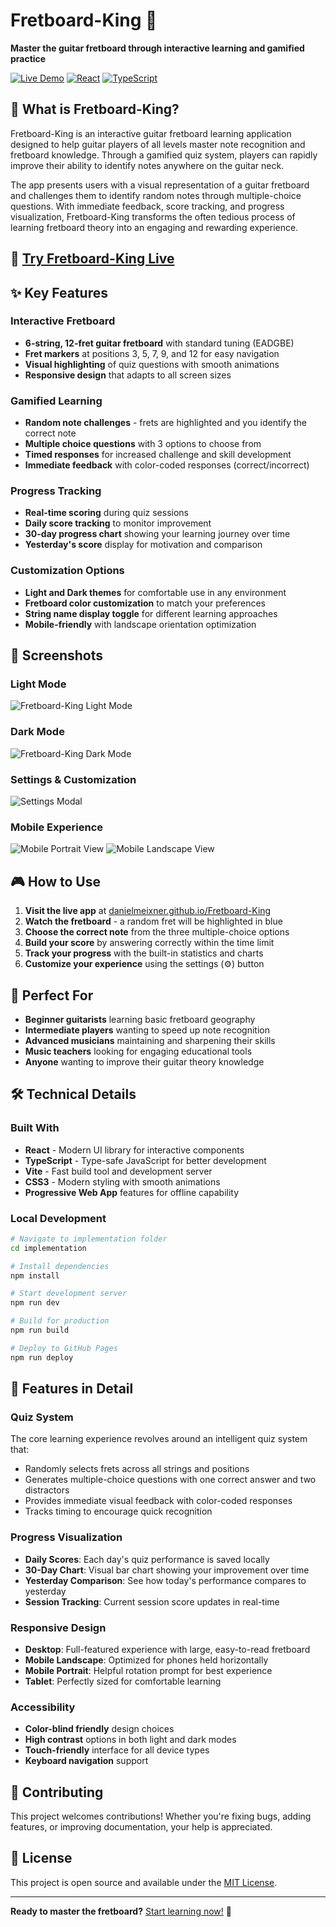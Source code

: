# Fretboard-King 🎸

**Master the guitar fretboard through interactive learning and gamified practice**

[![Live Demo](https://img.shields.io/badge/Demo-Live-brightgreen)](https://danielmeixner.github.io/Fretboard-King/)
[![React](https://img.shields.io/badge/Built%20with-React-blue)](https://reactjs.org/)
[![TypeScript](https://img.shields.io/badge/Built%20with-TypeScript-blue)](https://www.typescriptlang.org/)

## 🎯 What is Fretboard-King?

Fretboard-King is an interactive guitar fretboard learning application designed to help guitar players of all levels master note recognition and fretboard knowledge. Through a gamified quiz system, players can rapidly improve their ability to identify notes anywhere on the guitar neck.

The app presents users with a visual representation of a guitar fretboard and challenges them to identify random notes through multiple-choice questions. With immediate feedback, score tracking, and progress visualization, Fretboard-King transforms the often tedious process of learning fretboard theory into an engaging and rewarding experience.

## 🚀 [Try Fretboard-King Live](https://danielmeixner.github.io/Fretboard-King/)

## ✨ Key Features

### Interactive Fretboard
- **6-string, 12-fret guitar fretboard** with standard tuning (EADGBE)
- **Fret markers** at positions 3, 5, 7, 9, and 12 for easy navigation
- **Visual highlighting** of quiz questions with smooth animations
- **Responsive design** that adapts to all screen sizes

### Gamified Learning
- **Random note challenges** - frets are highlighted and you identify the correct note
- **Multiple choice questions** with 3 options to choose from
- **Timed responses** for increased challenge and skill development
- **Immediate feedback** with color-coded responses (correct/incorrect)

### Progress Tracking
- **Real-time scoring** during quiz sessions
- **Daily score tracking** to monitor improvement
- **30-day progress chart** showing your learning journey over time
- **Yesterday's score** display for motivation and comparison

### Customization Options
- **Light and Dark themes** for comfortable use in any environment
- **Fretboard color customization** to match your preferences
- **String name display toggle** for different learning approaches
- **Mobile-friendly** with landscape orientation optimization

## 📸 Screenshots

### Light Mode
![Fretboard-King Light Mode](https://github.com/user-attachments/assets/ee4f042e-6bb0-45c0-90b0-09ba16429634)

### Dark Mode
![Fretboard-King Dark Mode](https://github.com/user-attachments/assets/4ec35a87-2def-43a2-9c72-916233e8a18d)

### Settings & Customization
![Settings Modal](https://github.com/user-attachments/assets/0cdcf4ce-9298-433c-87a1-420c2ca85ae6)

### Mobile Experience
![Mobile Portrait View](https://github.com/user-attachments/assets/6252b345-cb1f-488d-af66-038920e8c690)
![Mobile Landscape View](https://github.com/user-attachments/assets/d4f29d31-9f91-4f22-8fe9-0795ca772b31)

## 🎮 How to Use

1. **Visit the live app** at [danielmeixner.github.io/Fretboard-King](https://danielmeixner.github.io/Fretboard-King/)
2. **Watch the fretboard** - a random fret will be highlighted in blue
3. **Choose the correct note** from the three multiple-choice options
4. **Build your score** by answering correctly within the time limit
5. **Track your progress** with the built-in statistics and charts
6. **Customize your experience** using the settings (⚙️) button

## 🎸 Perfect For

- **Beginner guitarists** learning basic fretboard geography
- **Intermediate players** wanting to speed up note recognition
- **Advanced musicians** maintaining and sharpening their skills
- **Music teachers** looking for engaging educational tools
- **Anyone** wanting to improve their guitar theory knowledge

## 🛠️ Technical Details

### Built With
- **React** - Modern UI library for interactive components
- **TypeScript** - Type-safe JavaScript for better development
- **Vite** - Fast build tool and development server
- **CSS3** - Modern styling with smooth animations
- **Progressive Web App** features for offline capability

### Local Development

```bash
# Navigate to implementation folder
cd implementation

# Install dependencies
npm install

# Start development server
npm run dev

# Build for production
npm run build

# Deploy to GitHub Pages
npm run deploy
```

## 🌟 Features in Detail

### Quiz System
The core learning experience revolves around an intelligent quiz system that:
- Randomly selects frets across all strings and positions
- Generates multiple-choice questions with one correct answer and two distractors
- Provides immediate visual feedback with color-coded responses
- Tracks timing to encourage quick recognition

### Progress Visualization
- **Daily Scores**: Each day's quiz performance is saved locally
- **30-Day Chart**: Visual bar chart showing your improvement over time
- **Yesterday Comparison**: See how today's performance compares to yesterday
- **Session Tracking**: Current session score updates in real-time

### Responsive Design
- **Desktop**: Full-featured experience with large, easy-to-read fretboard
- **Mobile Landscape**: Optimized for phones held horizontally
- **Mobile Portrait**: Helpful rotation prompt for best experience
- **Tablet**: Perfectly sized for comfortable learning

### Accessibility
- **Color-blind friendly** design choices
- **High contrast** options in both light and dark modes
- **Touch-friendly** interface for all device types
- **Keyboard navigation** support

## 🤝 Contributing

This project welcomes contributions! Whether you're fixing bugs, adding features, or improving documentation, your help is appreciated.

## 📄 License

This project is open source and available under the [MIT License](LICENSE).

---

**Ready to master the fretboard?** [Start learning now!](https://danielmeixner.github.io/Fretboard-King/) 🎸